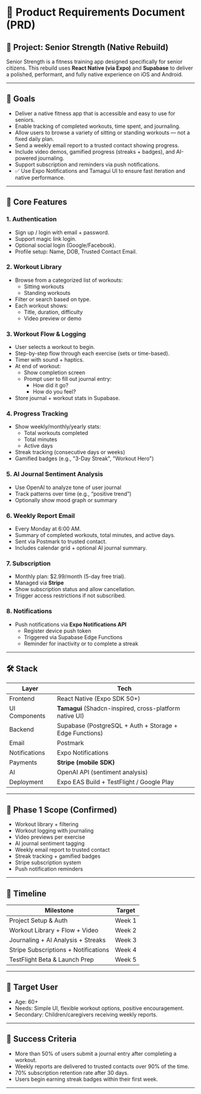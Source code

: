 # 📘 Product Requirements Document (PRD)

## 🧱 Project: Senior Strength (Native Rebuild)

Senior Strength is a fitness training app designed specifically for senior citizens. This rebuild uses **React Native (via Expo)** and **Supabase** to deliver a polished, performant, and fully native experience on iOS and Android.

---

## 🎯 Goals

- Deliver a native fitness app that is accessible and easy to use for seniors.
- Enable tracking of completed workouts, time spent, and journaling.
- Allow users to browse a variety of sitting or standing workouts — not a fixed daily plan.
- Send a weekly email report to a trusted contact showing progress.
- Include video demos, gamified progress (streaks + badges), and AI-powered journaling.
- Support subscription and reminders via push notifications.
- ✅ Use Expo Notifications and Tamagui UI to ensure fast iteration and native performance.

---

## 📱 Core Features

### 1. **Authentication**
- Sign up / login with email + password.
- Support magic link login.
- Optional social login (Google/Facebook).
- Profile setup: Name, DOB, Trusted Contact Email.

### 2. **Workout Library**
- Browse from a categorized list of workouts:
  - Sitting workouts
  - Standing workouts
- Filter or search based on type.
- Each workout shows:
  - Title, duration, difficulty
  - Video preview or demo

### 3. **Workout Flow & Logging**
- User selects a workout to begin.
- Step-by-step flow through each exercise (sets or time-based).
- Timer with sound + haptics.
- At end of workout:
  - Show completion screen
  - Prompt user to fill out journal entry:
    - How did it go?
    - How do you feel?
- Store journal + workout stats in Supabase.

### 4. **Progress Tracking**
- Show weekly/monthly/yearly stats:
  - Total workouts completed
  - Total minutes
  - Active days
- Streak tracking (consecutive days or weeks)
- Gamified badges (e.g., "3-Day Streak", "Workout Hero")

### 5. **AI Journal Sentiment Analysis**
- Use OpenAI to analyze tone of user journal
- Track patterns over time (e.g., “positive trend”)
- Optionally show mood graph or summary

### 6. **Weekly Report Email**
- Every Monday at 6:00 AM.
- Summary of completed workouts, total minutes, and active days.
- Sent via Postmark to trusted contact.
- Includes calendar grid + optional AI journal summary.

### 7. **Subscription**
- Monthly plan: $2.99/month (5-day free trial).
- Managed via **Stripe**
- Show subscription status and allow cancellation.
- Trigger access restrictions if not subscribed.

### 8. **Notifications**
- Push notifications via **Expo Notifications API**
  - Register device push token
  - Triggered via Supabase Edge Functions
  - Reminder for inactivity or to complete a streak

---

## 🛠 Stack

| Layer | Tech |
|-------|------|
| Frontend | React Native (Expo SDK 50+) |
| UI Components | **Tamagui** (Shadcn-inspired, cross-platform native UI) |
| Backend | Supabase (PostgreSQL + Auth + Storage + Edge Functions) |
| Email | Postmark |
| Notifications | Expo Notifications |
| Payments | **Stripe (mobile SDK)** |
| AI | OpenAI API (sentiment analysis) |
| Deployment | Expo EAS Build + TestFlight / Google Play |

---

## 🧪 Phase 1 Scope (Confirmed)

- Workout library + filtering
- Workout logging with journaling
- Video previews per exercise
- AI journal sentiment tagging
- Weekly email report to trusted contact
- Streak tracking + gamified badges
- Stripe subscription system
- Push notification reminders

---

## 📅 Timeline

| Milestone | Target |
|----------|--------|
| Project Setup & Auth | Week 1 |
| Workout Library + Flow + Video | Week 2 |
| Journaling + AI Analysis + Streaks | Week 3 |
| Stripe Subscriptions + Notifications | Week 4 |
| TestFlight Beta & Launch Prep | Week 5 |

---

## 👤 Target User

- Age: 60+
- Needs: Simple UI, flexible workout options, positive encouragement.
- Secondary: Children/caregivers receiving weekly reports.

---

## 🧭 Success Criteria

- More than 50% of users submit a journal entry after completing a workout.
- Weekly reports are delivered to trusted contacts over 90% of the time.
- 70% subscription retention rate after 30 days.
- Users begin earning streak badges within their first week.

---
